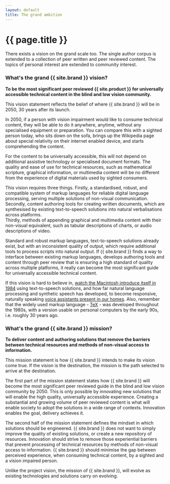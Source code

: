 ```yaml
---
layout: default
title: The grand ambition
---
```


# {{ page.title }}

There exists a vision on the grand scale too.
The single author corpus is extended to a collection of peer written and peer reviewed content.
The topics of personal interest are extended to community interest.

### What's the grand {{ site.brand }} vision?

**To be the most significant peer reviewed {{ site.product }} for universally accessible technical content in the blind and low vision community.**

This vision statement reflects the belief of where {{ site.brand }} will be in 2050, 30 years after its launch.

In 2050, if a person with vision impairment would like to consume technical content, they will be able to do it anywhere, anytime, without any specialised equipment or preparation.
You can compare this with a sighted person today, who sits down on the sofa, brings up the Wikipedia page about special relativity on their internet enabled device, and starts comprehending the content.

For the content to be universally accessible, this will not depend on additional assistive technology or specialised document formats.
The quality and ease of use for technical resources, such as mathematical scripture, graphical information, or multimedia content will be no different from the experience of digital materials used by sighted consumers.

This vision requires three things.
Firstly, a standardised, robust, and compatible system of  markup languages for reliable digital language processing, serving multiple solutions of non-visual communication.  
Secondly, content authoring tools for creating written documents, which are synthesised by existing text-to-speech solutions into natural verbalisations across platforms.  
Thirdly, methods of appending graphical and multimedia content with their non-visual equivalent, such as tabular descriptions of charts, or audio descriptions of video.

Standard and robust markup languages, text-to-speech solutions already exist, but with an inconsistent quality of output, which require additional tools to process scripts into natural output.
If {{ site.brand }} finds a way to interface between existing markup languages, develops authoring tools and content through peer review that is ensuring a high standard of quality across multiple platforms, it really can become the most significant guide for universally accessible technical content. 

If this vision is hard to believe in, [watch  the Macintosh introduce itself in 1984](https://www.youtube.com/watch?v=2B-XwPjn9YY) using text-to-speech solutions, and how far natural language processing and synthetic speech has developed, to become responsive, naturally speaking [voice assistants present in our homes](http://emosamples.syntheticspeech.de). Also, remember that the widely used markup language - [TeX](https://www.tug.org/whatis.html) - was developed throughout the 1980s, with a version usable on personal computers by the early 90s, i.e. roughly 30 years ago.

### What's the grand {{ site.brand }} mission?

**To deliver content and authoring solutions that remove the barriers between technical resources and methods of non-visual access to information.**

This mission statement is how {{ site.brand }} intends to make its vision come true.
If the vision is the destination, the mission is the path selected to arrive at the destination.

The first part of the mission statement states how {{ site.brand }} will become the most significant peer reviewed guide in the blind and low vision community by 2050.
This is only possible by innovating new solutions that will enable the high quality, universally accessible experience.
Creating a substantial and growing volume of peer reviewed content is what will enable society to adopt the solutions in a wide range of contexts.
Innovation enables the goal, delivery achieves it.

The second half of the mission statement defines the mindset in which solutions should be engineered.
{{ site.brand }} does not want to simply improve the quality of existing solutions, or create a new repository of resources.
Innovation should strive to remove those experiential barriers that prevent processing of technical resources by methods of non-visual access to information.
{{ site.brand }} should minimise the gap between perceived experience, when consuming technical content, by a sighted and a vision impaired person.

Unlike the project vision, the mission of {{ site.brand }},  will evolve as existing technologies and solutions carry on evolving.